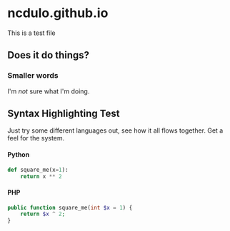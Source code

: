 # ncdulo.github.io
This is a test file

## Does it do things?
### Smaller words
I'm *not* sure what I'm doing.

## Syntax Highlighting Test
Just try some different languages out, see how it all flows together. Get a feel for the system.
#### Python
```python
def square_me(x=1):
    return x ** 2
```

#### PHP
```php
public function square_me(int $x = 1) {
    return $x ^ 2;
}
```
